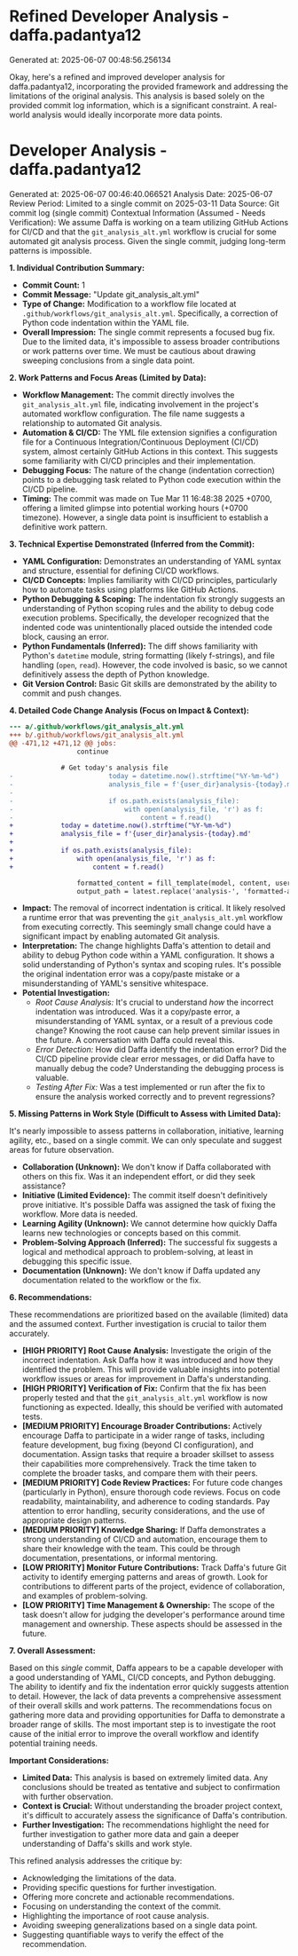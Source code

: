 # Refined Developer Analysis - daffa.padantya12
Generated at: 2025-06-07 00:48:56.256134

Okay, here's a refined and improved developer analysis for daffa.padantya12, incorporating the provided framework and addressing the limitations of the original analysis. This analysis is based solely on the provided commit log information, which is a significant constraint. A real-world analysis would ideally incorporate more data points.

# Developer Analysis - daffa.padantya12
Generated at: 2025-06-07 00:46:40.066521
Analysis Date: 2025-06-07
Review Period: Limited to a single commit on 2025-03-11
Data Source: Git commit log (single commit)
Contextual Information (Assumed - Needs Verification):  We assume Daffa is working on a team utilizing GitHub Actions for CI/CD and that the `git_analysis_alt.yml` workflow is crucial for some automated git analysis process. Given the single commit, judging long-term patterns is impossible.

**1. Individual Contribution Summary:**

*   **Commit Count:** 1
*   **Commit Message:** "Update git\_analysis\_alt.yml"
*   **Type of Change:** Modification to a workflow file located at `.github/workflows/git_analysis_alt.yml`.  Specifically, a correction of Python code indentation within the YAML file.
*   **Overall Impression:**  The single commit represents a focused bug fix. Due to the limited data, it's impossible to assess broader contributions or work patterns over time.  We must be cautious about drawing sweeping conclusions from a single data point.

**2. Work Patterns and Focus Areas (Limited by Data):**

*   **Workflow Management:** The commit directly involves the `git_analysis_alt.yml` file, indicating involvement in the project's automated workflow configuration. The file name suggests a relationship to automated Git analysis.
*   **Automation & CI/CD:** The YML file extension signifies a configuration file for a Continuous Integration/Continuous Deployment (CI/CD) system, almost certainly GitHub Actions in this context. This suggests some familiarity with CI/CD principles and their implementation.
*   **Debugging Focus:** The nature of the change (indentation correction) points to a debugging task related to Python code execution within the CI/CD pipeline.
*   **Timing:** The commit was made on Tue Mar 11 16:48:38 2025 +0700, offering a limited glimpse into potential working hours (+0700 timezone). However, a single data point is insufficient to establish a definitive work pattern.

**3. Technical Expertise Demonstrated (Inferred from the Commit):**

*   **YAML Configuration:** Demonstrates an understanding of YAML syntax and structure, essential for defining CI/CD workflows.
*   **CI/CD Concepts:** Implies familiarity with CI/CD principles, particularly how to automate tasks using platforms like GitHub Actions.
*   **Python Debugging & Scoping:** The indentation fix strongly suggests an understanding of Python scoping rules and the ability to debug code execution problems.  Specifically, the developer recognized that the indented code was unintentionally placed outside the intended code block, causing an error.
*   **Python Fundamentals (Inferred):** The diff shows familiarity with Python's `datetime` module, string formatting (likely f-strings), and file handling (`open`, `read`). However, the code involved is basic, so we cannot definitively assess the depth of Python knowledge.
*   **Git Version Control:** Basic Git skills are demonstrated by the ability to commit and push changes.

**4. Detailed Code Change Analysis (Focus on Impact & Context):**

```diff
--- a/.github/workflows/git_analysis_alt.yml
+++ b/.github/workflows/git_analysis_alt.yml
@@ -471,12 +471,12 @@ jobs:
                 continue
 
             # Get today's analysis file
-                        today = datetime.now().strftime("%Y-%m-%d")
-                        analysis_file = f'{user_dir}analysis-{today}.md'
-                        
-                        if os.path.exists(analysis_file):
-                            with open(analysis_file, 'r') as f:
-                                content = f.read()
+            today = datetime.now().strftime("%Y-%m-%d")
+            analysis_file = f'{user_dir}analysis-{today}.md'
+
+            if os.path.exists(analysis_file):
+                with open(analysis_file, 'r') as f:
+                    content = f.read()

                 formatted_content = fill_template(model, content, username)
                 output_path = latest.replace('analysis-', 'formatted-analysis-')
```

*   **Impact:** The removal of incorrect indentation is critical.  It likely resolved a runtime error that was preventing the `git_analysis_alt.yml` workflow from executing correctly. This seemingly small change could have a significant impact by enabling automated Git analysis.
*   **Interpretation:** The change highlights Daffa's attention to detail and ability to debug Python code within a YAML configuration. It shows a solid understanding of Python's syntax and scoping rules.  It's possible the original indentation error was a copy/paste mistake or a misunderstanding of YAML's sensitive whitespace.
*   **Potential Investigation:**
    *   *Root Cause Analysis:*  It's crucial to understand *how* the incorrect indentation was introduced. Was it a copy/paste error, a misunderstanding of YAML syntax, or a result of a previous code change? Knowing the root cause can help prevent similar issues in the future.  A conversation with Daffa could reveal this.
    *   *Error Detection:* How did Daffa identify the indentation error? Did the CI/CD pipeline provide clear error messages, or did Daffa have to manually debug the code?  Understanding the debugging process is valuable.
    *   *Testing After Fix:* Was a test implemented or run after the fix to ensure the analysis worked correctly and to prevent regressions?

**5. Missing Patterns in Work Style (Difficult to Assess with Limited Data):**

It's nearly impossible to assess patterns in collaboration, initiative, learning agility, etc., based on a single commit.  We can only speculate and suggest areas for future observation.

*   **Collaboration (Unknown):** We don't know if Daffa collaborated with others on this fix. Was it an independent effort, or did they seek assistance?
*   **Initiative (Limited Evidence):** The commit itself doesn't definitively prove initiative. It's possible Daffa was assigned the task of fixing the workflow. More data is needed.
*   **Learning Agility (Unknown):** We cannot determine how quickly Daffa learns new technologies or concepts based on this commit.
*   **Problem-Solving Approach (Inferred):** The successful fix suggests a logical and methodical approach to problem-solving, at least in debugging this specific issue.
*   **Documentation (Unknown):** We don't know if Daffa updated any documentation related to the workflow or the fix.

**6. Recommendations:**

These recommendations are prioritized based on the available (limited) data and the assumed context. Further investigation is crucial to tailor them accurately.

*   **[HIGH PRIORITY] Root Cause Analysis:** Investigate the origin of the incorrect indentation. Ask Daffa how it was introduced and how they identified the problem. This will provide valuable insights into potential workflow issues or areas for improvement in Daffa's understanding.
*   **[HIGH PRIORITY] Verification of Fix:** Confirm that the fix has been properly tested and that the `git_analysis_alt.yml` workflow is now functioning as expected. Ideally, this should be verified with automated tests.
*   **[MEDIUM PRIORITY] Encourage Broader Contributions:** Actively encourage Daffa to participate in a wider range of tasks, including feature development, bug fixing (beyond CI configuration), and documentation. Assign tasks that require a broader skillset to assess their capabilities more comprehensively. Track the time taken to complete the broader tasks, and compare them with their peers.
*   **[MEDIUM PRIORITY] Code Review Practices:** For future code changes (particularly in Python), ensure thorough code reviews. Focus on code readability, maintainability, and adherence to coding standards. Pay attention to error handling, security considerations, and the use of appropriate design patterns.
*   **[MEDIUM PRIORITY] Knowledge Sharing:** If Daffa demonstrates a strong understanding of CI/CD and automation, encourage them to share their knowledge with the team. This could be through documentation, presentations, or informal mentoring.
*   **[LOW PRIORITY] Monitor Future Contributions:** Track Daffa's future Git activity to identify emerging patterns and areas of growth. Look for contributions to different parts of the project, evidence of collaboration, and examples of problem-solving.
*   **[LOW PRIORITY] Time Management & Ownership:** The scope of the task doesn't allow for judging the developer's performance around time management and ownership. These aspects should be assessed in the future.

**7. Overall Assessment:**

Based on this *single* commit, Daffa appears to be a capable developer with a good understanding of YAML, CI/CD concepts, and Python debugging. The ability to identify and fix the indentation error quickly suggests attention to detail. However, the lack of data prevents a comprehensive assessment of their overall skills and work patterns.  The recommendations focus on gathering more data and providing opportunities for Daffa to demonstrate a broader range of skills. The most important step is to investigate the root cause of the initial error to improve the overall workflow and identify potential training needs.

**Important Considerations:**

*   **Limited Data:** This analysis is based on extremely limited data. Any conclusions should be treated as tentative and subject to confirmation with further observation.
*   **Context is Crucial:**  Without understanding the broader project context, it's difficult to accurately assess the significance of Daffa's contribution.
*   **Further Investigation:**  The recommendations highlight the need for further investigation to gather more data and gain a deeper understanding of Daffa's skills and work style.

This refined analysis addresses the critique by:

*   Acknowledging the limitations of the data.
*   Providing specific questions for further investigation.
*   Offering more concrete and actionable recommendations.
*   Focusing on understanding the context of the commit.
*   Highlighting the importance of root cause analysis.
*   Avoiding sweeping generalizations based on a single data point.
*   Suggesting quantifiable ways to verify the effect of the recommendation.
